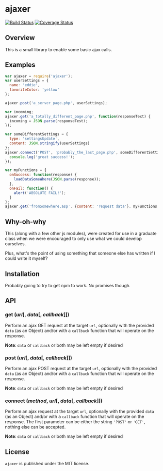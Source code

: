 # ajaxer

[![Build Status](https://travis-ci.org/power-cosmic/ajaxer.svg?branch=master)](https://travis-ci.org/power-cosmic/ajaxer)
[![Coverage Status](https://coveralls.io/repos/power-cosmic/ajaxer/badge.svg?branch=master&service=github)](https://coveralls.io/github/power-cosmic/ajaxer?branch=master)

## Overview

This is a small library to enable some basic ajax calls.

## Examples

```javascript
var ajaxer = require('ajaxer');
var userSettings = {
  name: 'eddie',
  favoriteColor: 'yellow'
};

ajaxer.post('a_server_page.php', userSettings);

var incoming;
ajaxer.get('a_totally_different_page.php', function(responseText) {
  incoming = JSON.parse(responseTest);
});

var someDifferentSettings = {
  type: 'settingsUpdate',
  content: JSON.stringify(userSettings)
};
ajaxer.connect('POST', 'probably_the_last_page.php', someDifferentSettings, function() {
  console.log('great success!');
});

var myFunctions = {
  onSuccess: function(response) {
    loadDataSomeWhere(JSON.parse(response));
  },
  onFail: function() {
    alert('ABSOLUTE FAIL!');
  }
};
ajaxer.get('fromSomewhere.asp', {content: 'request data'}, myFunctions, {'responseType': 'json'});
```

## Why-oh-why

This (along with a few other js modules), were created for use in a graduate class when we were encouraged to only use what we could develop ourselves.

Plus, what's the point of using something that someone else has written if I could write it myself?

## Installation

Probably going to try to get npm to work. No promises though.

## API

### get (*url*[, *data*[, *callback*]])

Perform an ajax GET request at the target `url`, optionally with the provided `data` (as an Object) and/or with a `callback` function that will operate on the response.

**Note**: `data` or `callback` or both may be left empty if desired

### post (*url*[, *data*[, *callback*]])

Perform an ajax POST request at the target `url`, optionally with the provided `data` (as an Object) and/or with a `callback` function that will operate on the response.

**Note**: `data` or `callback` or both may be left empty if desired

### connect (*method*, *url*[, *data*[, *callback*]])

Perform an ajax request at the target `url`, optionally with the provided `data` (as an Object) and/or with a `callback` function that will operate on the response. The first parameter can be either the string `'POST'` or `'GET'`, nothing else can be accepted.

**Note**: `data` or `callback` or both may be left empty if desired

## License

`ajaxer` is published under the MIT license.
